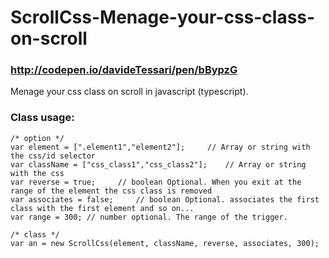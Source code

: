 # ScrollCss-Menage-your-css-class-on-scroll
### http://codepen.io/davideTessari/pen/bBypzG
Menage your css class on scroll in javascript (typescript).

### Class usage:
    /* option */
    var element = [".element1","element2"];     // Array or string with the css/id selector
    var className = ["css_class1","css_class2"];    // Array or string with the css
    var reverse = true;     // boolean Optional. When you exit at the range of the element the css class is removed
    var associates = false;     // boolean Optional. associates the first class with the first element and so on...
    var range = 300; // number optional. The range of the trigger.
  
    /* class */
    var an = new ScrollCss(element, className, reverse, associates, 300);
